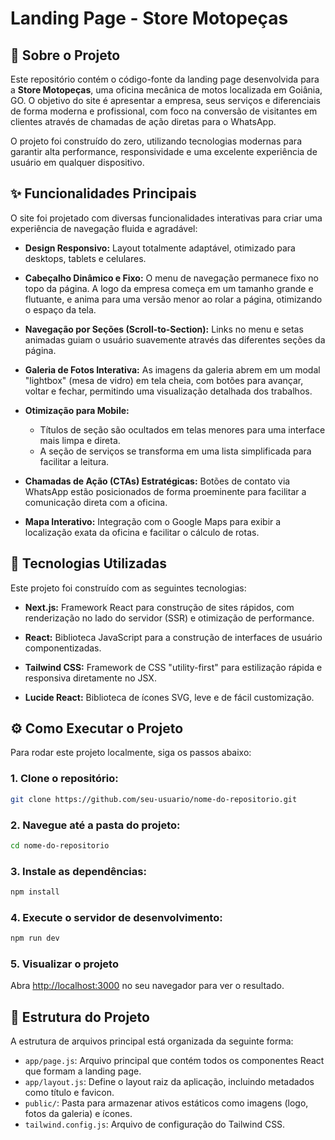 # Landing Page - Store Motopeças

## 📖 Sobre o Projeto

Este repositório contém o código-fonte da landing page desenvolvida para a **Store Motopeças**, uma oficina mecânica de motos localizada em Goiânia, GO. O objetivo do site é apresentar a empresa, seus serviços e diferenciais de forma moderna e profissional, com foco na conversão de visitantes em clientes através de chamadas de ação diretas para o WhatsApp.

O projeto foi construído do zero, utilizando tecnologias modernas para garantir alta performance, responsividade e uma excelente experiência de usuário em qualquer dispositivo.

## ✨ Funcionalidades Principais

O site foi projetado com diversas funcionalidades interativas para criar uma experiência de navegação fluida e agradável:

* **Design Responsivo:** Layout totalmente adaptável, otimizado para desktops, tablets e celulares.

* **Cabeçalho Dinâmico e Fixo:** O menu de navegação permanece fixo no topo da página. A logo da empresa começa em um tamanho grande e flutuante, e anima para uma versão menor ao rolar a página, otimizando o espaço da tela.

* **Navegação por Seções (Scroll-to-Section):** Links no menu e setas animadas guiam o usuário suavemente através das diferentes seções da página.

* **Galeria de Fotos Interativa:** As imagens da galeria abrem em um modal "lightbox" (mesa de vidro) em tela cheia, com botões para avançar, voltar e fechar, permitindo uma visualização detalhada dos trabalhos.

* **Otimização para Mobile:**
    * Títulos de seção são ocultados em telas menores para uma interface mais limpa e direta.
    * A seção de serviços se transforma em uma lista simplificada para facilitar a leitura.

* **Chamadas de Ação (CTAs) Estratégicas:** Botões de contato via WhatsApp estão posicionados de forma proeminente para facilitar a comunicação direta com a oficina.

* **Mapa Interativo:** Integração com o Google Maps para exibir a localização exata da oficina e facilitar o cálculo de rotas.

## 🚀 Tecnologias Utilizadas

Este projeto foi construído com as seguintes tecnologias:

* **Next.js:** Framework React para construção de sites rápidos, com renderização no lado do servidor (SSR) e otimização de performance.

* **React:** Biblioteca JavaScript para a construção de interfaces de usuário componentizadas.

* **Tailwind CSS:** Framework de CSS "utility-first" para estilização rápida e responsiva diretamente no JSX.

* **Lucide React:** Biblioteca de ícones SVG, leve e de fácil customização.

## ⚙️ Como Executar o Projeto

Para rodar este projeto localmente, siga os passos abaixo:

### 1. Clone o repositório:
```bash
git clone https://github.com/seu-usuario/nome-do-repositorio.git
```

### 2. Navegue até a pasta do projeto:
```bash
cd nome-do-repositorio
```

### 3. Instale as dependências:
```bash
npm install
```

### 4. Execute o servidor de desenvolvimento:
```bash
npm run dev
```

### 5. Visualizar o projeto
Abra [http://localhost:3000](http://localhost:3000) no seu navegador para ver o resultado.

## 📂 Estrutura do Projeto

A estrutura de arquivos principal está organizada da seguinte forma:

* `app/page.js`: Arquivo principal que contém todos os componentes React que formam a landing page.
* `app/layout.js`: Define o layout raiz da aplicação, incluindo metadados como título e favicon.
* `public/`: Pasta para armazenar ativos estáticos como imagens (logo, fotos da galeria) e ícones.
* `tailwind.config.js`: Arquivo de configuração do Tailwind CSS.